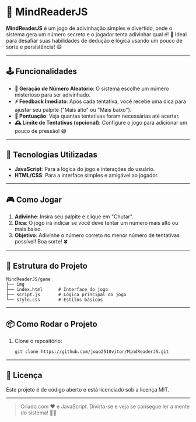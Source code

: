 # 🎩 MindReaderJS

**MindReaderJS** é um jogo de adivinhação simples e divertido, onde o sistema gera um número secreto e o jogador tenta adivinhar qual é! 🔮 Ideal para desafiar suas habilidades de dedução e lógica usando um pouco de sorte e persistência! 😄

---

## 🕹️ Funcionalidades

- **🔢 Geração de Número Aleatório**: O sistema escolhe um número misterioso para ser adivinhado.
- **⚡ Feedback Imediato**: Após cada tentativa, você recebe uma dica para ajustar seu palpite ("Mais alto" ou "Mais baixo").
- **💯 Pontuação**: Veja quantas tentativas foram necessárias até acertar.
- **🕰️ Limite de Tentativas (opcional)**: Configure o jogo para adicionar um pouco de pressão! 😅

---

## 🚀 Tecnologias Utilizadas

- **JavaScript**: Para a lógica do jogo e interações do usuário.
- **HTML/CSS**: Para a interface simples e amigável ao jogador.

---

## 🎮 Como Jogar

1. **Adivinhe**: Insira seu palpite e clique em "Chutar".
2. **Dica**: O jogo irá indicar se você deve tentar um número mais alto ou mais baixo.
3. **Objetivo**: Adivinhe o número correto no menor número de tentativas possível! Boa sorte! 🍀

---

## 📂 Estrutura do Projeto

```plaintext
MindReaderJS/game
├── img
├── index.html      # Interface do jogo
├── script.js       # Lógica principal do jogo
└── style.css       # Estilos básicos
```
---

## 📦 Como Rodar o Projeto

1. Clone o repositório:
   ```bash
   git clone https://github.com/joao2510vitor/MindReaderJS.git
   ```
---

## 📜 Licença

Este projeto é de código aberto e está licenciado sob a licença MIT.

---

> Criado com ❤️ e JavaScript. Divirta-se e veja se consegue ler a mente do sistema! 🧠💡

